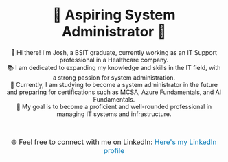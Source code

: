 <div align="center">
    <h1 style="font-size: 32px;">🌟 Aspiring System Administrator 🌟</h1>
    <p style="font-size: 18px; text-align: left;">
        <ul style="list-style-type: none; padding-left: 0;">
            <li>👋 Hi there! I'm Josh, a BSIT graduate, currently working as an IT Support professional in a Healthcare company.</li>
            <li>📚 I am dedicated to expanding my knowledge and skills in the IT field, with a strong passion for system administration.</li>
            <li>💪 Currently, I am studying to become a system administrator in the future and preparing for certifications such as MCSA, Azure Fundamentals, and AI Fundamentals.</li>
            <li>🎯 My goal is to become a proficient and well-rounded professional in managing IT systems and infrastructure.</li>
        </ul>
    </p>
    <br>
    <p style="font-size: 16px;">
        🌐 Feel free to connect with me on LinkedIn:
        <a href="https://www.linkedin.com/in/joshuacruzcervantes/" target="_blank" rel="noopener noreferrer" style="color: #0077b5; text-decoration: none;">Here's my LinkedIn profile</a>
    </p>
</div>
